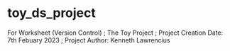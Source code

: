 # toy_ds_project
For Worksheet (Version Control) ; The Toy Project ;
Project Creation Date: 7th Febuary 2023 ;
Project Author: Kenneth Lawrencius
